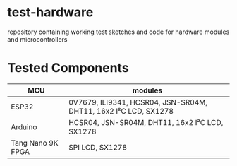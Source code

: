 # test-hardware
repository containing working test sketches and code for hardware modules and microcontrollers

# Tested Components
| MCU | modules |
| --- | --- |
| ESP32 | 0V7679, ILI9341, HCSR04, JSN-SR04M, DHT11, 16x2 I²C LCD, SX1278 |
| Arduino | HCSR04, JSN-SR04M, DHT11, 16x2 I²C LCD, SX1278 |
| Tang Nano 9K FPGA | SPI LCD, SX1278 |
